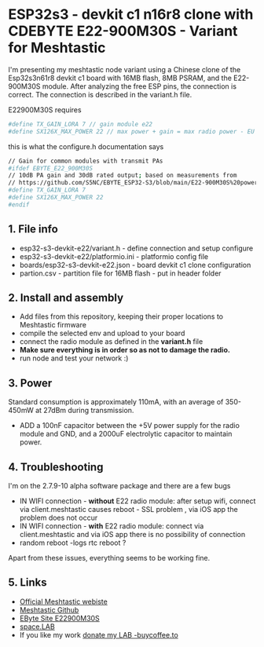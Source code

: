 # ESP32s3 - devkit c1 n16r8 clone with CDEBYTE E22-900M30S - Variant for Meshtastic
I'm presenting my meshtastic node variant using a Chinese clone of the Esp32s3n61r8 devkit c1 board with 16MB flash, 8MB PSRAM, and the E22-900M30S module. After analyzing the free ESP pins, the connection is correct. The connection is described in the variant.h file.

E22900M30S requires

```bash
#define TX_GAIN_LORA 7 // gain module e22
#define SX126X_MAX_POWER 22 // max power + gain = max radio power - EU 27db
```
this is what the configure.h documentation says
```bash
// Gain for common modules with transmit PAs
#ifdef EBYTE_E22_900M30S
// 10dB PA gain and 30dB rated output; based on measurements from
// https://github.com/S5NC/EBYTE_ESP32-S3/blob/main/E22-900M30S%20power%20output%20testing.txt
#define TX_GAIN_LORA 7
#define SX126X_MAX_POWER 22
#endif
```


## 1. File info
- esp32-s3-devkit-e22/variant.h - define connection and setup configure
- esp32-s3-devkit-e22/platformio.ini - platformio config file
- boards/esp32-s3-devkit-e22.json - board devkit c1 clone configuration
- partion.csv - partition file for 16MB flash - put in header folder

## 2. Install and assembly
- Add files from this repository, keeping their proper locations to Meshtastic firmware
- compile the selected env and upload to your board
- connect the radio module as defined in the **variant.h** file
- **Make sure everything is in order so as not to damage the radio.**
- run node and test your network :)

## 3. Power
Standard consumption is approximately 110mA, with an average of 350-450mW at 27dBm during transmission.

- ADD a 100nF capacitor between the +5V power supply for the radio module and GND, and a 2000uF electrolytic capacitor to maintain power.

## 4. Troubleshooting
I'm on the 2.7.9-10 alpha software package and there are a few bugs
- IN WIFI connection - **without** E22 radio module: after setup wifi, connect via client.meshtastic causes reboot - SSL problem , via iOS app the problem does not occur
- IN WIFI connection - **with** E22 radio module:  connect via client.meshtastic and via iOS app there is no possibility of connection
- random reboot -logs rtc reboot ?

Apart from these issues, everything seems to be working fine.

## 5. Links

 - [Official Meshtastic webiste](meshtastic.org)
 - [Meshtastic Github](https://github.com/meshtastic)
 - [EByte Site E22900M30S](https://www.cdebyte.com/products/E22-900M30S/3)
 - [space.LAB](https://adamko.space/spacelab/)
 - If you like my work [donate my LAB -buycoffee.to](https://buycoffee.to/lab.adamko.space)